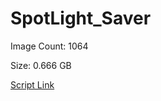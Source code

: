 # SpotLight_Saver

Image Count: 1064

Size: 0.666 GB

[Script Link](https://github.com/liuyal/Archive/blob/master/Python/Utilities/Miscellaneous/spotlight_saver.py)